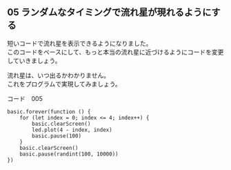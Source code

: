 ## 05 ランダムなタイミングで流れ星が現れるようにする

短いコードで流れ星を表示できるようになりました。  
このコードをベースにして、もっと本当の流れ星に近づけるようにコードを変更していきましょう。  

流れ星は、いつ出るかわかりません。  
これをプログラムで実現してみましょう。

コード　005
```blocks
basic.forever(function () {
    for (let index = 0; index <= 4; index++) {
        basic.clearScreen()
        led.plot(4 - index, index)
        basic.pause(100)
    }
    basic.clearScreen()
    basic.pause(randint(100, 10000))
})
```

